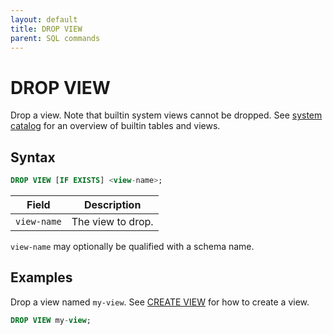 ```yaml
---
layout: default
title: DROP VIEW
parent: SQL commands
---
```


<!-- markdownlint-disable title-case-style -->

# DROP VIEW

<!-- markdownlint-enable title-case-style -->

Drop a view. Note that builtin system views cannot be dropped. See [system
catalog] for an overview of builtin tables and views.

## Syntax

```sql
DROP VIEW [IF EXISTS] <view-name>;
```

| Field       | Description       |
| ----------- | ----------------- |
| `view-name` | The view to drop. |

`view-name` may optionally be qualified with a schema name.

## Examples

Drop a view named `my-view`. See [CREATE VIEW] for how to create a view.

```sql
DROP VIEW my-view;
```

[CREATE VIEW]: {{site.baseurl}}/docs/sql-commands/create-view
[system catalog]: {{site.baseurl}}/docs/system-catalog

